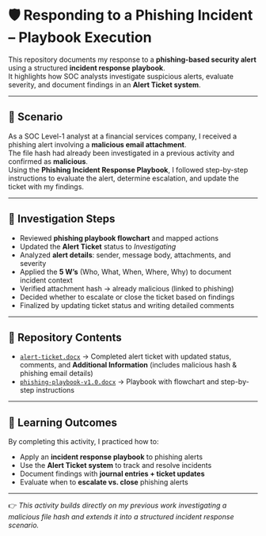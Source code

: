 # 🛡️ Responding to a Phishing Incident – Playbook Execution

This repository documents my response to a **phishing-based security alert** using a structured **incident response playbook**.  
It highlights how SOC analysts investigate suspicious alerts, evaluate severity, and document findings in an **Alert Ticket system**.

---

## 📌 Scenario
As a SOC Level-1 analyst at a financial services company, I received a phishing alert involving a **malicious email attachment**.  
The file hash had already been investigated in a previous activity and confirmed as **malicious**.  
Using the **Phishing Incident Response Playbook**, I followed step-by-step instructions to evaluate the alert, determine escalation, and update the ticket with my findings.

---

## 📝 Investigation Steps
- Reviewed **phishing playbook flowchart** and mapped actions  
- Updated the **Alert Ticket** status to *Investigating*  
- Analyzed **alert details**: sender, message body, attachments, and severity  
- Applied the **5 W’s** (Who, What, When, Where, Why) to document incident context  
- Verified attachment hash → already malicious (linked to phishing)  
- Decided whether to escalate or close the ticket based on findings  
- Finalized by updating ticket status and writing detailed comments  

---

## 📂 Repository Contents
- [`alert-ticket.docx`](https://docs.google.com/document/d/1n9Z_i2Fnv1eE9K7U-POKxoG01Tx_RikIquJozAXJAS8/edit?usp=sharing) → Completed alert ticket with updated status, comments, and **Additional Information** (includes malicious hash & phishing email details)  
- [`phishing-playbook-v1.0.docx`](https://docs.google.com/document/d/1Qvewl_Vlm1zhGk5px-XjaKEDOdtYY6-chXhCZXQD8F0/edit?usp=sharing) → Playbook with flowchart and step-by-step instructions  

---

## 🎯 Learning Outcomes
By completing this activity, I practiced how to:
- Apply an **incident response playbook** to phishing alerts  
- Use the **Alert Ticket system** to track and resolve incidents  
- Document findings with **journal entries + ticket updates**  
- Evaluate when to **escalate vs. close** phishing alerts  

---

👉 *This activity builds directly on my previous work investigating a malicious file hash and extends it into a structured incident response scenario.*  
